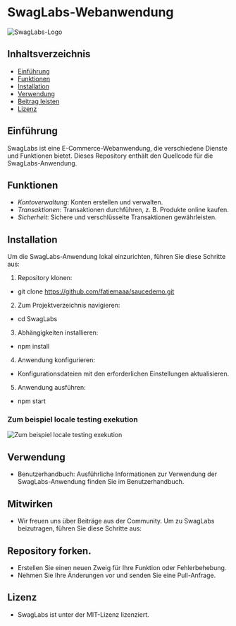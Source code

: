 # SwagLabs-Webanwendung
![SwagLabs-Logo](https://www.saucedemo.com/v1/img/Login_Bot_graphic.png)

## Inhaltsverzeichnis

- [Einführung](#introduction)
- [Funktionen](#features)
- [Installation](#installation)
- [Verwendung](#usage)
- [Beitrag leisten](#contributing)
- [Lizenz](#license)

## Einführung

SwagLabs ist eine E-Commerce-Webanwendung, die verschiedene Dienste und Funktionen bietet. Dieses Repository enthält den Quellcode für die SwagLabs-Anwendung.

## Funktionen

- *Kontoverwaltung*: Konten erstellen und verwalten.
- *Transaktionen*: Transaktionen durchführen, z. B. Produkte online kaufen.
- *Sicherheit*: Sichere und verschlüsselte Transaktionen gewährleisten.

## Installation

Um die SwagLabs-Anwendung lokal einzurichten, führen Sie diese Schritte aus:

1. Repository klonen:
* git clone https://github.com/fatiemaaa/saucedemo.git
2. Zum Projektverzeichnis navigieren:
* cd SwagLabs
3. Abhängigkeiten installieren:
* npm install
4. Anwendung konfigurieren:

* Konfigurationsdateien mit den erforderlichen Einstellungen aktualisieren.
5. Anwendung ausführen:
* npm start

### Zum beispiel locale testing exekution

![Zum beispiel locale testing exekution](LocalExecution.gif)


## Verwendung
* Benutzerhandbuch: Ausführliche Informationen zur Verwendung der SwagLabs-Anwendung finden Sie im Benutzerhandbuch.

## Mitwirken
* Wir freuen uns über Beiträge aus der Community. Um zu SwagLabs beizutragen, führen Sie diese Schritte aus:

## Repository forken.
* Erstellen Sie einen neuen Zweig für Ihre Funktion oder Fehlerbehebung.
* Nehmen Sie Ihre Änderungen vor und senden Sie eine Pull-Anfrage.

## Lizenz
* SwagLabs ist unter der MIT-Lizenz lizenziert.